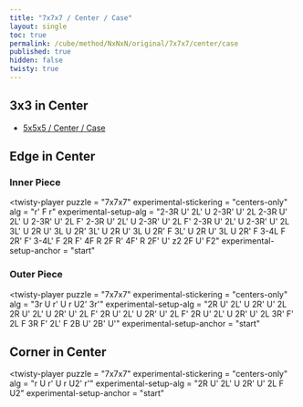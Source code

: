 ```yaml
---
title: "7x7x7 / Center / Case"
layout: single
toc: true
permalink: /cube/method/NxNxN/original/7x7x7/center/case
published: true
hidden: false
twisty: true
---
```


<head>
  <base target="_blank">
  <link
    rel   = "stylesheet"
    type  = "text/css"
    href  = "/assets/css/twisty/NxNxN/7x7x7.css"
  >
  <script
    src   = "https://cdn.cubing.net/js/cubing/twisty"
    type  = "module"
    defer
  ></script>
</head>




## 3x3 in Center

- [5x5x5 / Center / Case](/cube/method/NxNxN/original/5x5x5/center/case)



## Edge in Center

### Inner Piece

<twisty-player
  puzzle                    = "7x7x7"
  experimental-stickering   = "centers-only"
  alg                       = "r' F r"
  experimental-setup-alg    = "2-3R U' 2L' U 2-3R' U' 2L 2-3R U' 2L' U 2-3R' U' 2L F' 2-3R U' 2L' U 2-3R' U' 2L F' 2-3R U' 2L' U 2-3R' U' 2L 3L' U 2R U' 3L U 2R' 3L' U 2R U' 3L U 2R' F 3L' U 2R U' 3L U 2R' F 3-4L F 2R' F' 3-4L' F 2R F' 4F R 2F R' 4F' R 2F' U' z2 2F U' F2"
  experimental-setup-anchor = "start"
></twisty-player>

### Outer Piece

<twisty-player
  puzzle                    = "7x7x7"
  experimental-stickering   = "centers-only"
  alg                       = "3r U r' U r U2' 3r'"
  experimental-setup-alg    = "2R U' 2L' U 2R' U' 2L 2R U' 2L' U 2R' U' 2L F' 2R U' 2L' U 2R' U' 2L F' 2R U' 2L' U 2R' U' 2L 3R' F' 2L F 3R F' 2L' F 2B U' 2B' U'"
  experimental-setup-anchor = "start"
></twisty-player>


## Corner in Center

<twisty-player
  puzzle                    = "7x7x7"
  experimental-stickering   = "centers-only"
  alg                       = "r U r' U r U2' r'"
  experimental-setup-alg    = "2R U' 2L' U 2R' U' 2L F U2"
  experimental-setup-anchor = "start"
></twisty-player>
